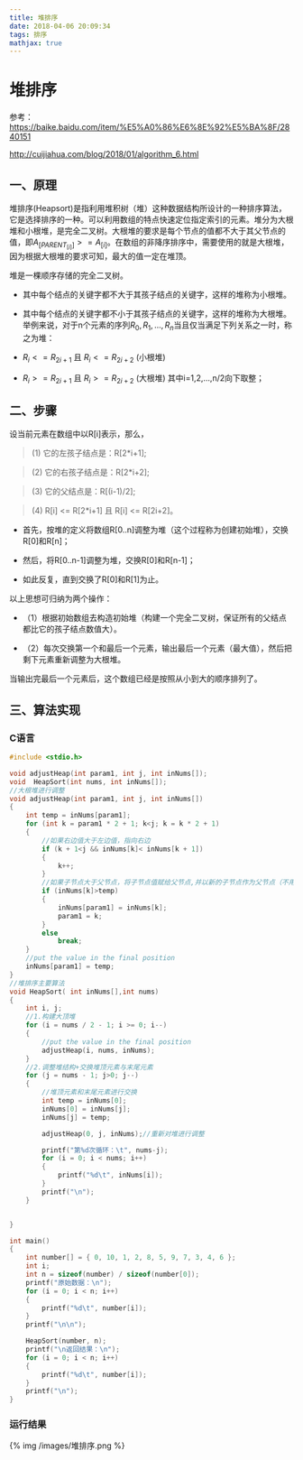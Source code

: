 ```yaml
---
title: 堆排序
date: 2018-04-06 20:09:34
tags: 排序
mathjax: true
---
```


# 堆排序

参考：
https://baike.baidu.com/item/%E5%A0%86%E6%8E%92%E5%BA%8F/2840151

http://cuijiahua.com/blog/2018/01/algorithm_6.html

## 一、原理

堆排序(Heapsort)是指利用堆积树（堆）这种数据结构所设计的一种排序算法，它是选择排序的一种。可以利用数组的特点快速定位指定索引的元素。堆分为大根堆和小根堆，是完全二叉树。大根堆的要求是每个节点的值都不大于其父节点的值，即$A_{[PARENT_{[i]}]} >= A_{[i]}$。在数组的非降序排序中，需要使用的就是大根堆，因为根据大根堆的要求可知，最大的值一定在堆顶。
<!--more-->

堆是一棵顺序存储的完全二叉树。

- 其中每个结点的关键字都不大于其孩子结点的关键字，这样的堆称为小根堆。
- 其中每个结点的关键字都不小于其孩子结点的关键字，这样的堆称为大根堆。
举例来说，对于n个元素的序列${R_{0}, R_{1}, ... , R_{n}}$当且仅当满足下列关系之一时，称之为堆：

- $R_{i} <= R_{2i+1}$ 且 $R_{i} <= R_{2i+2}$ (小根堆)
- $R_{i} >= R_{2i+1}$ 且 $R_{i} >= R_{2i+2}$ (大根堆)
其中i=1,2,…,n/2向下取整；

## 二、步骤

设当前元素在数组中以R[i]表示，那么，

> (1) 它的左孩子结点是：R[2*i+1];

> (2) 它的右孩子结点是：R[2*i+2];

> (3) 它的父结点是：R[(i-1)/2];

> (4) R[i] <= R[2*i+1] 且 R[i] <= R[2i+2]。


- 首先，按堆的定义将数组R[0..n]调整为堆（这个过程称为创建初始堆），交换R[0]和R[n]；

- 然后，将R[0..n-1]调整为堆，交换R[0]和R[n-1]；

- 如此反复，直到交换了R[0]和R[1]为止。

以上思想可归纳为两个操作：

- （1）根据初始数组去构造初始堆（构建一个完全二叉树，保证所有的父结点都比它的孩子结点数值大）。

- （2）每次交换第一个和最后一个元素，输出最后一个元素（最大值），然后把剩下元素重新调整为大根堆。

当输出完最后一个元素后，这个数组已经是按照从小到大的顺序排列了。

## 三、算法实现

### C语言

```c
#include <stdio.h>

void adjustHeap(int param1, int j, int inNums[]);
void  HeapSort(int nums, int inNums[]);
//大根堆进行调整
void adjustHeap(int param1, int j, int inNums[])
{
	int temp = inNums[param1];
	for (int k = param1 * 2 + 1; k<j; k = k * 2 + 1)
	{
		//如果右边值大于左边值，指向右边
		if (k + 1<j && inNums[k]< inNums[k + 1])
		{
			k++;
		}
		//如果子节点大于父节点，将子节点值赋给父节点,并以新的子节点作为父节点（不用进行交换）
		if (inNums[k]>temp)
		{
			inNums[param1] = inNums[k];
			param1 = k;
		}
		else
			break;
	}
	//put the value in the final position
	inNums[param1] = temp;
}
//堆排序主要算法
void HeapSort( int inNums[],int nums)
{
	int i, j;
	//1.构建大顶堆
	for (i = nums / 2 - 1; i >= 0; i--)
	{
		//put the value in the final position
		adjustHeap(i, nums, inNums);
	}
	//2.调整堆结构+交换堆顶元素与末尾元素
	for (j = nums - 1; j>0; j--)
	{
		//堆顶元素和末尾元素进行交换
		int temp = inNums[0];
		inNums[0] = inNums[j];
		inNums[j] = temp;

		adjustHeap(0, j, inNums);//重新对堆进行调整

		printf("第%d次循环：\t", nums-j);
		for (i = 0; i < nums; i++)
		{
			printf("%d\t", inNums[i]);
		}
		printf("\n");
	}


}

int main()
{
	int number[] = { 0, 10, 1, 2, 8, 5, 9, 7, 3, 4, 6 };
	int i;
	int n = sizeof(number) / sizeof(number[0]);
	printf("原始数据：\n");
	for (i = 0; i < n; i++)
	{
		printf("%d\t", number[i]);
	}
	printf("\n\n");

	HeapSort(number, n);
	printf("\n返回结果：\n");
	for (i = 0; i < n; i++)
	{
		printf("%d\t", number[i]);
	}
	printf("\n");
}
```
### 运行结果

{% img /images/堆排序.png %}